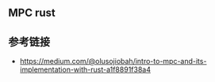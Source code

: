 ## MPC rust




## 参考链接
- https://medium.com/@olusojiobah/intro-to-mpc-and-its-implementation-with-rust-a1f8891f38a4